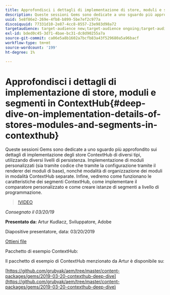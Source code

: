 ```yaml
---
title: Approfondisci i dettagli di implementazione di store, moduli e segmenti in ContextHub
description: Queste sessioni Gems sono dedicate a uno sguardo più approfondito sui dettagli di implementazione degli store ContextHub di diversi tipi, utilizzando diversi livelli di persistenza. Implementazione di moduli personalizzati (sia tramite codice che tramite la configurazione tramite il renderer dei moduli di base), nonché modalità di organizzazione dei moduli in modalità ContextHub separate. Infine, vedremo come funzionano le caratteristiche dei segmenti ContextHub, come implementare il comparatore personalizzato e come creare istanze di segmenti a livello di programmazione.
uuid: 5e8f86e2-269e-4fb8-b899-5be7ef2c977a
discoiquuid: 77331d10-2e87-4cc8-8557-23e983d98a72
targetaudience: target-audience new;target-audience ongoing;target-audience upgrader
exl-id: bded0c45-3d71-4bae-bc31-dc8d90255a7a
source-git-commit: ca06e5a8b1602a7bcfb83a43f529680a5a96bacf
workflow-type: tm+mt
source-wordcount: '199'
ht-degree: 1%

---
```


# Approfondisci i dettagli di implementazione di store, moduli e segmenti in ContextHub{#deep-dive-on-implementation-details-of-stores-modules-and-segments-in-contexthub}

Queste sessioni Gems sono dedicate a uno sguardo più approfondito sui dettagli di implementazione degli store ContextHub di diversi tipi, utilizzando diversi livelli di persistenza. Implementazione di moduli personalizzati (sia tramite codice che tramite la configurazione tramite il renderer dei moduli di base), nonché modalità di organizzazione dei moduli in modalità ContextHub separate. Infine, vedremo come funzionano le caratteristiche dei segmenti ContextHub, come implementare il comparatore personalizzato e come creare istanze di segmenti a livello di programmazione.

>[!VIDEO](https://video.tv.adobe.com/v/27010/?quality=9)

*Consegnato il 03/20/19*

**Presentato da:** Artur Kudlacz, Sviluppatore, Adobe

Diapositive presentatore, data: 03/20/2019

[Ottieni file](assets/aem-gems-contexthubdeepdive-03202019.pdf)

Pacchetto di esempio ContextHub:

Il pacchetto di esempio di ContextHub menzionato da Artur è disponibile su:

[https://github.com/grubyak/aem/tree/master/content-packages/gems/2019-03-20-contexthub-deep-dive](https://github.com/grubyak/aem/tree/master/content-packages/gems/2019-03-20-contexthub-deep-dive)
